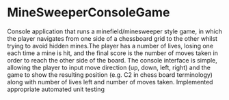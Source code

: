 # MineSweeperConsoleGame
Console application that runs a minefield/minesweeper style game, in which the player navigates from one side of a chessboard grid to the other whilst trying to avoid hidden mines.The player has a number of lives, losing one each time a mine is hit, and the final score is the number of moves taken in order to reach the other side of the board.  The console interface is simple, allowing the player to input move direction (up, down, left, right) and the game to show the resulting position (e.g. C2 in chess board terminology) along with number of lives left and number of moves taken.
Implemented appropriate automated unit testing
